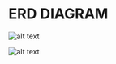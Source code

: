 # ERD DIAGRAM


![alt text](https://github.com/nageshsai1999/rubric-backend/blob/main/ER%20diagram-1.drawio.png)

![alt text](https://github.com/nageshsai1999/rubric-backend/blob/main/ER%20diagram-2.drawio.png)
